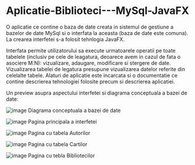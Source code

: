 # Aplicatie-Biblioteci---MySql-JavaFX
O aplicatie ce contine o baza de date creata in sistemul de gestiune a bazelor de date MySql si o interfata la aceasta (baza de date este comuna). La crearea interfetei s-a folosit tehnlogia JavaFX. 

Interfata permite utilizatorului sa execute urmatoarele operatii pe toate tabelele (inclusiv pe cele de leagatura, deoarece avem in cazul de fata o asociere M:N): vizualizare, adaugare, modificare si stergere de date. Vizualizarea tabelei de legatura presupune vizualizarea datelor referite din celelalte tabele. 
Alaturi de aplicatie este incarcata si o documentatie ce contine descrierea tehnologiei folosite precum si descrierea aplicatiei.

Un preview asupra aspectului interfetei si diagrama conceptuala a bazei de date:

![image](https://user-images.githubusercontent.com/104580330/224134600-bc55adb0-22dd-41fa-8fdb-65de754441ea.png)
Diagrama conceptuala a bazei de date

![image](https://user-images.githubusercontent.com/104580330/224134717-8d2c1b04-b23e-40c0-94e7-1160602c897e.png)
Pagina principala a interfetei

![image](https://user-images.githubusercontent.com/104580330/224134850-719de40d-ac92-4e04-a30c-9f1d9050ae19.png)
Pagina cu tabela Autorilor

![image](https://user-images.githubusercontent.com/104580330/224134954-84e56ec6-405a-4841-938d-3da6e77cd699.png)
Pagina cu tabela Cartilor

![image](https://user-images.githubusercontent.com/104580330/224135038-64d8c40d-a590-4ee3-9790-4b0ed50e0318.png)
Pagina cu tebla Bibliotecilor

